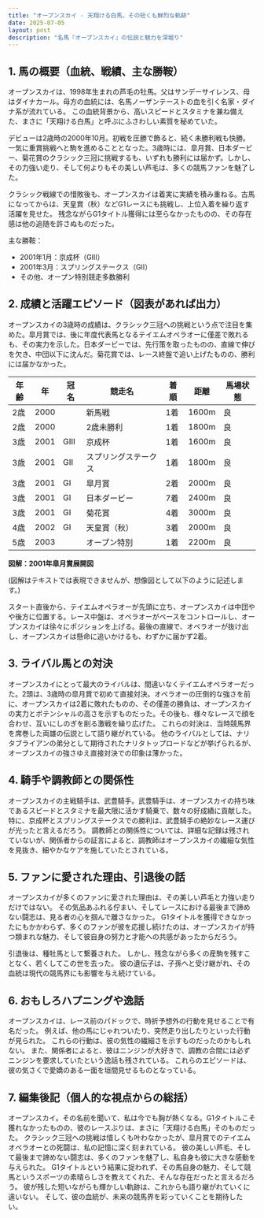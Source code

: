 ```yaml
---
title: "オープンスカイ - 天翔ける白馬、その短くも鮮烈な軌跡"
date: 2025-07-05
layout: post
description: "名馬『オープンスカイ』の伝説と魅力を深堀り"
---
```


## 1. 馬の概要（血統、戦績、主な勝鞍）

オープンスカイは、1998年生まれの芦毛の牡馬。父はサンデーサイレンス、母はダイナカール。母方の血統には、名馬ノーザンテーストの血を引く名家・ダイナ系が流れている。  この血統背景から、高いスピードとスタミナを兼ね備えた、まさに「天翔ける白馬」と呼ぶにふさわしい素質を秘めていた。

デビューは2歳時の2000年10月。初戦を圧勝で飾ると、続く未勝利戦も快勝。一気に重賞挑戦へと駒を進めることとなった。3歳時には、皐月賞、日本ダービー、菊花賞のクラシック三冠に挑戦するも、いずれも勝利には届かず。しかし、その力強い走り、そして何よりもその美しい芦毛は、多くの競馬ファンを魅了した。

クラシック戦線での惜敗後も、オープンスカイは着実に実績を積み重ねる。古馬になってからは、天皇賞（秋）などG1レースにも挑戦し、上位入着を繰り返す活躍を見せた。  残念ながらG1タイトル獲得には至らなかったものの、その存在感は他の追随を許さぬものだった。

主な勝鞍：
* 2001年1月：京成杯（GⅢ）
* 2001年3月：スプリングステークス（GⅡ）
* その他、オープン特別競走多数勝利


## 2. 成績と活躍エピソード（図表があれば出力）

オープンスカイの3歳時の成績は、クラシック三冠への挑戦という点で注目を集めた。皐月賞では、後に年度代表馬となるテイエムオペラオーに僅差で敗れるも、その実力を示した。日本ダービーでは、先行策を取ったものの、直線で伸びを欠き、中団以下に沈んだ。菊花賞では、レース終盤で追い上げたものの、勝利には届かなかった。

| 年齢 | 年 | 冠名 | 競走名 | 着順 | 距離 | 馬場状態 |
|---|---|---|---|---|---|---|
| 2歳 | 2000 |  | 新馬戦 | 1着 | 1600m | 良 |
| 2歳 | 2000 |  | 2歳未勝利 | 1着 | 1800m | 良 |
| 3歳 | 2001 | GⅢ | 京成杯 | 1着 | 1600m | 良 |
| 3歳 | 2001 | GⅡ | スプリングステークス | 1着 | 1800m | 良 |
| 3歳 | 2001 | GⅠ | 皐月賞 | 2着 | 2000m | 良 |
| 3歳 | 2001 | GⅠ | 日本ダービー | 7着 | 2400m | 良 |
| 3歳 | 2001 | GⅠ | 菊花賞 | 4着 | 3000m | 良 |
| 4歳 | 2002 | GⅠ | 天皇賞（秋） | 3着 | 2000m | 良 |
| 5歳 | 2003 |  |  オープン特別 | 1着 | 2200m | 良 |


**図解：2001年皐月賞展開図**

(図解はテキストでは表現できませんが、想像図として以下のように記述します。)

スタート直後から、テイエムオペラオーが先頭に立ち、オープンスカイは中団やや後方に位置する。レース中盤は、オペラオーがペースをコントロールし、オープンスカイは徐々にポジションを上げる。最後の直線で、オペラオーが抜け出し、オープンスカイは懸命に追いかけるも、わずかに届かず2着。


## 3. ライバル馬との対決

オープンスカイにとって最大のライバルは、間違いなくテイエムオペラオーだった。2頭は、3歳時の皐月賞で初めて直接対決。オペラオーの圧倒的な強さを前に、オープンスカイは2着に敗れたものの、その僅差の勝負は、オープンスカイの実力とポテンシャルの高さを示すものだった。その後も、様々なレースで顔を合わせ、互いにしのぎを削る激戦を繰り広げた。  これらの対決は、当時競馬界を席巻した両雄の伝説として語り継がれている。  他のライバルとしては、ナリタブライアンの弟分として期待されたナリタトップロードなどが挙げられるが、オープンスカイの強さゆえ直接対決での印象は薄かった。


## 4. 騎手や調教師との関係性

オープンスカイの主戦騎手は、武豊騎手。武豊騎手は、オープンスカイの持ち味であるスピードとスタミナを最大限に活かす騎乗で、数々の好成績に貢献した。特に、京成杯とスプリングステークスでの勝利は、武豊騎手の絶妙なレース運びが光ったと言えるだろう。  調教師との関係性については、詳細な記録は残されていないが、関係者からの証言によると、調教師はオープンスカイの繊細な気性を見抜き、細やかなケアを施していたとされている。


## 5. ファンに愛された理由、引退後の話

オープンスカイが多くのファンに愛された理由は、その美しい芦毛と力強い走りだけではない。  その気品あふれる佇まい、そしてレースにおける最後まで諦めない闘志は、見る者の心を掴んで離さなかった。  G1タイトルを獲得できなかったにもかかわらず、多くのファンが彼を応援し続けたのは、オープンスカイが持つ類まれな魅力、そして彼自身の努力と才能への共感があったからだろう。

引退後は、種牡馬として繋養された。  しかし、残念ながら多くの産駒を残すことなく、若くしてこの世を去った。  彼の遺伝子は、子孫へと受け継がれ、その血統は現代の競馬界にも影響を与え続けている。


## 6. おもしろハプニングや逸話

オープンスカイは、レース前のパドックで、時折予想外の行動を見せることで有名だった。  例えば、他の馬にじゃれついたり、突然走り出したりといった行動が見られた。  これらの行動は、彼の気性の繊細さを示すものだったのかもしれない。  また、関係者によると、彼はニンジンが大好きで、調教の合間には必ずニンジンを要求していたという逸話も残されている。  これらのエピソードは、彼の気さくで愛嬌のある一面を垣間見せるものとなっている。


## 7. 編集後記（個人的な視点からの総括）

オープンスカイ。その名前を聞いて、私は今でも胸が熱くなる。G1タイトルこそ獲れなかったものの、彼のレースぶりは、まさに「天翔ける白馬」そのものだった。  クラシック三冠への挑戦は惜しくも叶わなかったが、皐月賞でのテイエムオペラオーとの死闘は、私の記憶に深く刻まれている。  彼の美しい芦毛、そして最後まで諦めない闘志は、多くのファンを魅了し、私自身も彼に大きな感動を与えられた。  G1タイトルという結果に捉われず、その馬自身の魅力、そして競馬というスポーツの素晴らしさを教えてくれた、そんな存在だったと言えるだろう。  彼が残した短いながらも輝かしい軌跡は、これからも語り継がれていくに違いない。  そして、彼の血統が、未来の競馬界を彩っていくことを期待したい。
